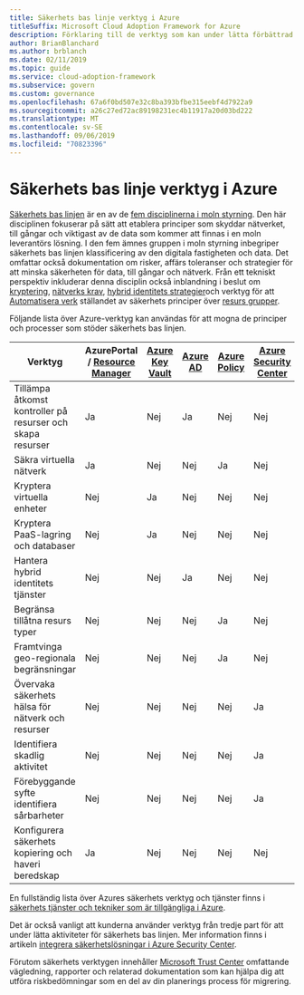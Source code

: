 ```yaml
---
title: Säkerhets bas linje verktyg i Azure
titleSuffix: Microsoft Cloud Adoption Framework for Azure
description: Förklaring till de verktyg som kan under lätta förbättrad säkerhets bas linje i Azure.
author: BrianBlanchard
ms.author: brblanch
ms.date: 02/11/2019
ms.topic: guide
ms.service: cloud-adoption-framework
ms.subservice: govern
ms.custom: governance
ms.openlocfilehash: 67a6f0bd507e32c8ba393bfbe315eebf4d7922a9
ms.sourcegitcommit: a26c27ed72ac89198231ec4b11917a20d03bd222
ms.translationtype: MT
ms.contentlocale: sv-SE
ms.lasthandoff: 09/06/2019
ms.locfileid: "70823396"
---
```

# <a name="security-baseline-tools-in-azure"></a>Säkerhets bas linje verktyg i Azure

[Säkerhets bas linjen](index.md) är en av de [fem disciplinerna i moln styrning](../governance-disciplines.md). Den här disciplinen fokuserar på sätt att etablera principer som skyddar nätverket, till gångar och viktigast av de data som kommer att finnas i en moln leverantörs lösning. I den fem ämnes gruppen i moln styrning inbegriper säkerhets bas linjen klassificering av den digitala fastigheten och data. Det omfattar också dokumentation om risker, affärs toleranser och strategier för att minska säkerheten för data, till gångar och nätverk. Från ett tekniskt perspektiv inkluderar denna disciplin också inblandning i beslut om [kryptering](../../decision-guides/encryption/index.md), [nätverks krav](../../decision-guides/software-defined-network/index.md), [hybrid identitets strategier](../../decision-guides/identity/index.md)och verktyg för att [Automatisera verk](../../decision-guides/policy-enforcement/index.md) ställandet av säkerhets principer över [resurs grupper](../../decision-guides/resource-consistency/index.md).

Följande lista över Azure-verktyg kan användas för att mogna de principer och processer som stöder säkerhets bas linjen.

| Verktyg | [](https://azure.microsoft.com/features/azure-portal)AzurePortal / [Resource Manager](/azure/azure-resource-manager/resource-group-overview)  | [Azure Key Vault](/azure/key-vault)  | [Azure AD](/azure/active-directory/fundamentals/active-directory-whatis) | [Azure Policy](/azure/governance/policy/overview) | [Azure Security Center](/azure/security-center/security-center-intro) | [Azure Monitor](/azure/azure-monitor/overview) |
|------------------------------------------------------------|---------------------------------|-----------------|----------|--------------|-----------------------|---------------|
| Tillämpa åtkomst kontroller på resurser och skapa resurser   | Ja                             | Nej              | Ja      | Nej           | Nej                    | Nej            |
| Säkra virtuella nätverk                                    | Ja                             | Nej              | Nej       | Ja          | Nej                    | Nej            |
| Kryptera virtuella enheter                                     | Nej                              | Ja             | Nej       | Nej           | Nej                    | Nej            |
| Kryptera PaaS-lagring och databaser                         | Nej                              | Ja             | Nej       | Nej           | Nej                    | Nej            |
| Hantera hybrid identitets tjänster                            | Nej                              | Nej              | Ja      | Nej           | Nej                    | Nej            |
| Begränsa tillåtna resurs typer                         | Nej                              | Nej              | Nej       | Ja          | Nej                    | Nej            |
| Framtvinga geo-regionala begränsningar                          | Nej                              | Nej              | Nej       | Ja          | Nej                    | Nej            |
| Övervaka säkerhets hälsa för nätverk och resurser          | Nej                              | Nej              | Nej       | Nej           | Ja                   | Ja           |
| Identifiera skadlig aktivitet                                  | Nej                              | Nej              | Nej       | Nej           | Ja                   | Ja           |
| Förebyggande syfte identifiera sårbarheter                        | Nej                              | Nej              | Nej       | Nej           | Ja                   | Nej            |
| Konfigurera säkerhets kopiering och haveri beredskap                     | Ja                             | Nej              | Nej       | Nej           | Nej                    | Nej            |

En fullständig lista över Azures säkerhets verktyg och tjänster finns i [säkerhets tjänster och tekniker som är tillgängliga i Azure](/azure/security/azure-security-services-technologies).

Det är också vanligt att kunderna använder verktyg från tredje part för att under lätta aktiviteter för säkerhets bas linjen. Mer information finns i artikeln [integrera säkerhetslösningar i Azure Security Center](/azure/security-center/security-center-partner-integration).

Förutom säkerhets verktygen innehåller [Microsoft Trust Center](https://www.microsoft.com/trustcenter/guidance/risk-assessment) omfattande vägledning, rapporter och relaterad dokumentation som kan hjälpa dig att utföra riskbedömningar som en del av din planerings process för migrering.

